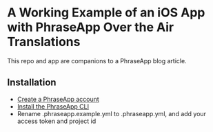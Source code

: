 # A Working Example of an iOS App with PhraseApp Over the Air Translations
This repo and app are companions to a PhraseApp blog article.

## Installation
- [Create a PhraseApp account](https://phraseapp.com/signup)
- [Install the PhraseApp CLI](https://help.phraseapp.com/phraseapp-for-developers/phraseapp-client/installation)
- Rename .phraseapp.example.yml to .phraseapp.yml, and add your access token and project id


